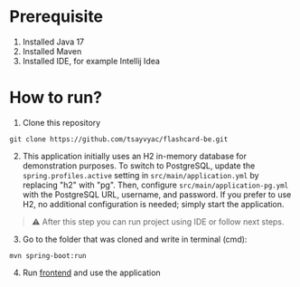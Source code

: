 # Prerequisite
1. Installed Java 17
2. Installed Maven
3. Installed IDE, for example Intellij Idea

# How to run?
1. Clone this repository
```
git clone https://github.com/tsayvyac/flashcard-be.git
```
2. This application initially uses an H2 in-memory database for demonstration purposes. To switch to PostgreSQL,
   update the `spring.profiles.active` setting in `src/main/application.yml` by replacing "h2" with "pg".
   Then, configure `src/main/application-pg.yml` with the PostgreSQL URL, username, and password.
   If you prefer to use H2, no additional configuration is needed; simply start the application.
> :warning: After this step you can run project using IDE or follow next steps.
3. Go to the folder that was cloned and write in terminal (cmd):
```
mvn spring-boot:run
```
4. Run [frontend](https://github.com/tsayvyac/flashcard-fe-vite) and use the application
